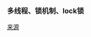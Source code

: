 ### 多线程、锁机制、lock锁
[来源](https://blog.csdn.net/Bb15070047748/article/details/119381337?spm=1001.2014.3001.5501)